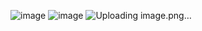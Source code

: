 ![image](https://github.com/faisalsajjad2111/react2/assets/45427078/6db2f0ec-1250-4833-8978-fc7de6c608b4)
![image](https://github.com/faisalsajjad2111/react2/assets/45427078/b339b42f-e7ea-428b-9942-aacac707c98d)
![Uploading image.png…]()
